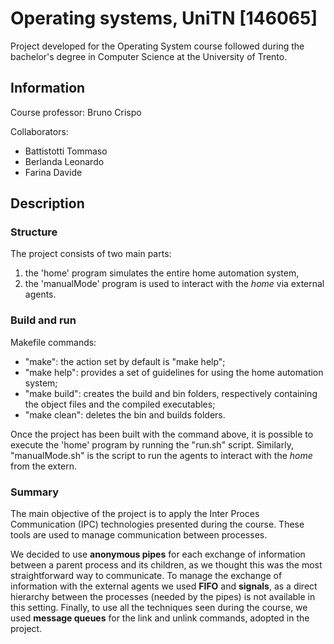 # Operating systems, UniTN [146065]
Project developed for the Operating System course followed during the bachelor's degree in Computer Science at the University of Trento.

## Information
Course professor: Bruno Crispo

Collaborators:
- Battistotti Tommaso
- Berlanda Leonardo 
- Farina Davide 

## Description
### Structure
The project consists of two main parts: 
1. the 'home' program simulates the entire home automation system,
2. the 'manualMode' program is used to interact with the *home* via external agents.

### Build and run
Makefile commands:
- "make": the action set by default is "make help";
- "make help": provides a set of guidelines for using the home automation system;
- "make build": creates the build and bin folders, respectively containing the object files and the compiled executables;
- "make clean": deletes the bin and builds folders.

Once the project has been built with the command above, it is possible to execute the 'home' program by running the "run.sh" script. Similarly, "manualMode.sh" is the script to run the agents to interact with the *home* from the extern.

### Summary
The main objective of the project is to apply the Inter Proces Communication (IPC) technologies presented during the course. These tools are used to manage communication between processes.

We decided to use **anonymous pipes** for each exchange of information between a parent process and its children, as we thought this was the most straightforward way to communicate. 
To manage the exchange of information with the external agents we used **FIFO** and **signals**, as a direct hierarchy between the processes (needed by the pipes) is not available in this setting.
Finally, to use all the techniques seen during the course, we used **message queues** for the link and unlink commands, adopted in the project.
